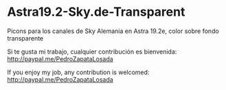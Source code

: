 # Astra19.2-Sky.de-Transparent
Picons para los canales de Sky Alemania en Astra 19.2e, color sobre fondo transparente

Si te gusta mi trabajo, cualquier contribución es bienvenida: http://paypal.me/PedroZapataLosada

If you enjoy my job, any contribution is welcomed: http://paypal.me/PedroZapataLosada

